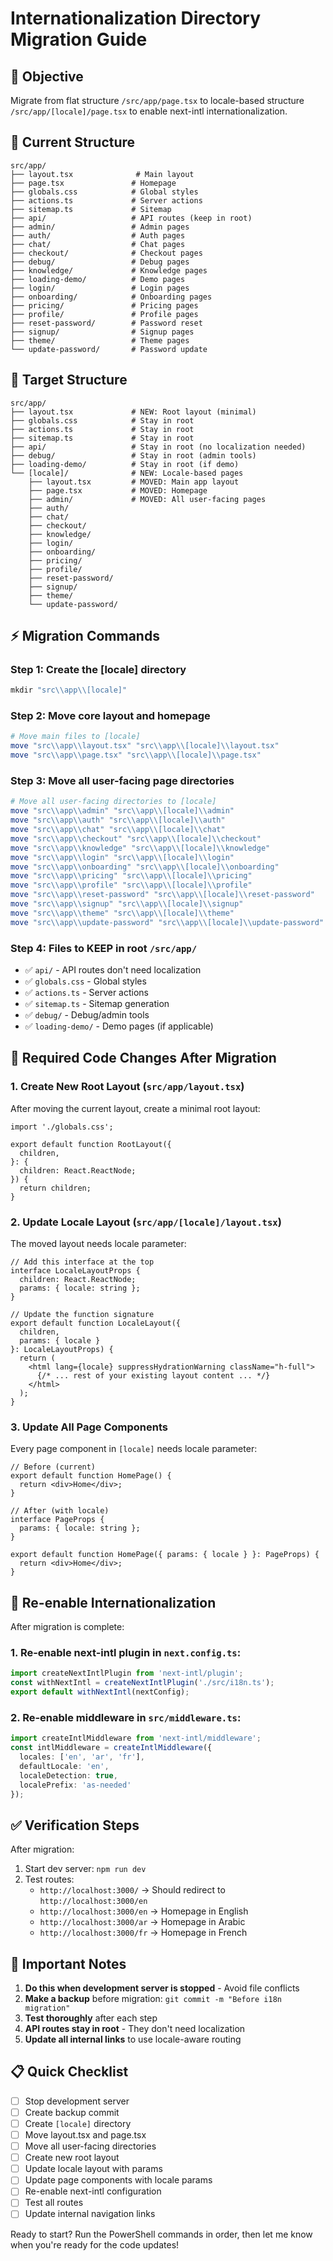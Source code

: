 # Internationalization Directory Migration Guide

## 🎯 **Objective**
Migrate from flat structure `/src/app/page.tsx` to locale-based structure `/src/app/[locale]/page.tsx` to enable next-intl internationalization.

## 📁 **Current Structure**
```
src/app/
├── layout.tsx              # Main layout
├── page.tsx               # Homepage
├── globals.css            # Global styles
├── actions.ts             # Server actions
├── sitemap.ts             # Sitemap
├── api/                   # API routes (keep in root)
├── admin/                 # Admin pages
├── auth/                  # Auth pages
├── chat/                  # Chat pages
├── checkout/              # Checkout pages
├── debug/                 # Debug pages
├── knowledge/             # Knowledge pages
├── loading-demo/          # Demo pages
├── login/                 # Login pages
├── onboarding/            # Onboarding pages
├── pricing/               # Pricing pages
├── profile/               # Profile pages
├── reset-password/        # Password reset
├── signup/                # Signup pages
├── theme/                 # Theme pages
└── update-password/       # Password update
```

## 🎯 **Target Structure**
```
src/app/
├── layout.tsx             # NEW: Root layout (minimal)
├── globals.css            # Stay in root
├── actions.ts             # Stay in root
├── sitemap.ts             # Stay in root
├── api/                   # Stay in root (no localization needed)
├── debug/                 # Stay in root (admin tools)
├── loading-demo/          # Stay in root (if demo)
└── [locale]/              # NEW: Locale-based pages
    ├── layout.tsx         # MOVED: Main app layout
    ├── page.tsx           # MOVED: Homepage
    ├── admin/             # MOVED: All user-facing pages
    ├── auth/
    ├── chat/
    ├── checkout/
    ├── knowledge/
    ├── login/
    ├── onboarding/
    ├── pricing/
    ├── profile/
    ├── reset-password/
    ├── signup/
    ├── theme/
    └── update-password/
```

## ⚡ **Migration Commands**

### Step 1: Create the [locale] directory
```powershell
mkdir "src\\app\\[locale]"
```

### Step 2: Move core layout and homepage
```powershell
# Move main files to [locale]
move "src\\app\\layout.tsx" "src\\app\\[locale]\\layout.tsx"
move "src\\app\\page.tsx" "src\\app\\[locale]\\page.tsx"
```

### Step 3: Move all user-facing page directories
```powershell
# Move all user-facing directories to [locale]
move "src\\app\\admin" "src\\app\\[locale]\\admin"
move "src\\app\\auth" "src\\app\\[locale]\\auth"
move "src\\app\\chat" "src\\app\\[locale]\\chat"
move "src\\app\\checkout" "src\\app\\[locale]\\checkout"
move "src\\app\\knowledge" "src\\app\\[locale]\\knowledge"
move "src\\app\\login" "src\\app\\[locale]\\login"
move "src\\app\\onboarding" "src\\app\\[locale]\\onboarding"
move "src\\app\\pricing" "src\\app\\[locale]\\pricing"
move "src\\app\\profile" "src\\app\\[locale]\\profile"
move "src\\app\\reset-password" "src\\app\\[locale]\\reset-password"
move "src\\app\\signup" "src\\app\\[locale]\\signup"
move "src\\app\\theme" "src\\app\\[locale]\\theme"
move "src\\app\\update-password" "src\\app\\[locale]\\update-password"
```

### Step 4: Files to KEEP in root `/src/app/`
- ✅ `api/` - API routes don't need localization
- ✅ `globals.css` - Global styles
- ✅ `actions.ts` - Server actions
- ✅ `sitemap.ts` - Sitemap generation
- ✅ `debug/` - Debug/admin tools
- ✅ `loading-demo/` - Demo pages (if applicable)

## 📝 **Required Code Changes After Migration**

### 1. Create New Root Layout (`src/app/layout.tsx`)
After moving the current layout, create a minimal root layout:

```tsx
import './globals.css';

export default function RootLayout({
  children,
}: {
  children: React.ReactNode;
}) {
  return children;
}
```

### 2. Update Locale Layout (`src/app/[locale]/layout.tsx`)
The moved layout needs locale parameter:

```tsx
// Add this interface at the top
interface LocaleLayoutProps {
  children: React.ReactNode;
  params: { locale: string };
}

// Update the function signature
export default function LocaleLayout({ 
  children, 
  params: { locale } 
}: LocaleLayoutProps) {
  return (
    <html lang={locale} suppressHydrationWarning className="h-full">
      {/* ... rest of your existing layout content ... */}
    </html>
  );
}
```

### 3. Update All Page Components
Every page component in `[locale]` needs locale parameter:

```tsx
// Before (current)
export default function HomePage() {
  return <div>Home</div>;
}

// After (with locale)
interface PageProps {
  params: { locale: string };
}

export default function HomePage({ params: { locale } }: PageProps) {
  return <div>Home</div>;
}
```

## 🔄 **Re-enable Internationalization**

After migration is complete:

### 1. Re-enable next-intl plugin in `next.config.ts`:
```typescript
import createNextIntlPlugin from 'next-intl/plugin';
const withNextIntl = createNextIntlPlugin('./src/i18n.ts');
export default withNextIntl(nextConfig);
```

### 2. Re-enable middleware in `src/middleware.ts`:
```typescript
import createIntlMiddleware from 'next-intl/middleware';
const intlMiddleware = createIntlMiddleware({
  locales: ['en', 'ar', 'fr'],
  defaultLocale: 'en',
  localeDetection: true,
  localePrefix: 'as-needed'
});
```

## ✅ **Verification Steps**

After migration:
1. Start dev server: `npm run dev`
2. Test routes:
   - `http://localhost:3000/` → Should redirect to `http://localhost:3000/en`
   - `http://localhost:3000/en` → Homepage in English
   - `http://localhost:3000/ar` → Homepage in Arabic
   - `http://localhost:3000/fr` → Homepage in French

## 🚨 **Important Notes**

1. **Do this when development server is stopped** - Avoid file conflicts
2. **Make a backup** before migration: `git commit -m "Before i18n migration"`
3. **Test thoroughly** after each step
4. **API routes stay in root** - They don't need localization
5. **Update all internal links** to use locale-aware routing

## 📋 **Quick Checklist**

- [ ] Stop development server
- [ ] Create backup commit
- [ ] Create `[locale]` directory
- [ ] Move layout.tsx and page.tsx
- [ ] Move all user-facing directories
- [ ] Create new root layout
- [ ] Update locale layout with params
- [ ] Update page components with locale params
- [ ] Re-enable next-intl configuration
- [ ] Test all routes
- [ ] Update internal navigation links

Ready to start? Run the PowerShell commands in order, then let me know when you're ready for the code updates!

